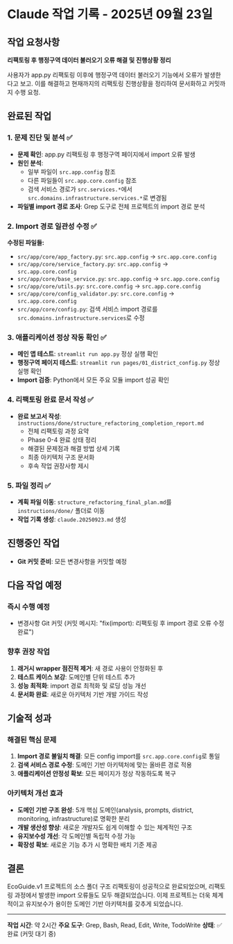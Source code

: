 # Claude 작업 기록 - 2025년 09월 23일

## 작업 요청사항
**리팩토링 후 행정구역 데이터 불러오기 오류 해결 및 진행상황 정리**

사용자가 app.py 리팩토링 이후에 행정구역 데이터 불러오기 기능에서 오류가 발생한다고 보고. 이를 해결하고 현재까지의 리팩토링 진행상황을 정리하여 문서화하고 커밋까지 수행 요청.

## 완료된 작업

### 1. 문제 진단 및 분석 ✅
- **문제 확인**: app.py 리팩토링 후 행정구역 페이지에서 import 오류 발생
- **원인 분석**:
  - 일부 파일이 `src.app.config` 참조
  - 다른 파일들이 `src.app.core.config` 참조
  - 검색 서비스 경로가 `src.services.*`에서 `src.domains.infrastructure.services.*`로 변경됨
- **파일별 import 경로 조사**: Grep 도구로 전체 프로젝트의 import 경로 분석

### 2. Import 경로 일관성 수정 ✅
**수정된 파일들:**
- `src/app/core/app_factory.py`: `src.app.config` → `src.app.core.config`
- `src/app/core/service_factory.py`: `src.app.config` → `src.app.core.config`
- `src/app/core/base_service.py`: `src.app.config` → `src.app.core.config`
- `src/app/core/utils.py`: `src.core.config` → `src.app.core.config`
- `src/app/core/config_validator.py`: `src.core.config` → `src.app.core.config`
- `src/app/core/config.py`: 검색 서비스 import 경로를 `src.domains.infrastructure.services`로 수정

### 3. 애플리케이션 정상 작동 확인 ✅
- **메인 앱 테스트**: `streamlit run app.py` 정상 실행 확인
- **행정구역 페이지 테스트**: `streamlit run pages/01_district_config.py` 정상 실행 확인
- **Import 검증**: Python에서 모든 주요 모듈 import 성공 확인

### 4. 리팩토링 완료 문서 작성 ✅
- **완료 보고서 작성**: `instructions/done/structure_refactoring_completion_report.md`
  - 전체 리팩토링 과정 요약
  - Phase 0-4 완료 상태 정리
  - 해결된 문제점과 해결 방법 상세 기록
  - 최종 아키텍처 구조 문서화
  - 후속 작업 권장사항 제시

### 5. 파일 정리 ✅
- **계획 파일 이동**: `structure_refactoring_final_plan.md`를 `instructions/done/` 폴더로 이동
- **작업 기록 생성**: `claude.20250923.md` 생성

## 진행중인 작업
- **Git 커밋 준비**: 모든 변경사항을 커밋할 예정

## 다음 작업 예정
### 즉시 수행 예정
- 변경사항 Git 커밋 (커밋 메시지: "fix(import): 리팩토링 후 import 경로 오류 수정 완료")

### 향후 권장 작업
1. **래거시 wrapper 점진적 제거**: 새 경로 사용이 안정화된 후
2. **테스트 케이스 보강**: 도메인별 단위 테스트 추가
3. **성능 최적화**: import 경로 최적화 및 로딩 성능 개선
4. **문서화 완료**: 새로운 아키텍처 기반 개발 가이드 작성

## 기술적 성과

### 해결된 핵심 문제
1. **Import 경로 불일치 해결**: 모든 config import를 `src.app.core.config`로 통일
2. **검색 서비스 경로 수정**: 도메인 기반 아키텍처에 맞는 올바른 경로 적용
3. **애플리케이션 안정성 확보**: 모든 페이지가 정상 작동하도록 복구

### 아키텍처 개선 효과
- **도메인 기반 구조 완성**: 5개 핵심 도메인(analysis, prompts, district, monitoring, infrastructure)로 명확한 분리
- **개발 생산성 향상**: 새로운 개발자도 쉽게 이해할 수 있는 체계적인 구조
- **유지보수성 개선**: 각 도메인별 독립적 수정 가능
- **확장성 확보**: 새로운 기능 추가 시 명확한 배치 기준 제공

## 결론
EcoGuide.v1 프로젝트의 소스 폴더 구조 리팩토링이 성공적으로 완료되었으며, 리팩토링 과정에서 발생한 import 오류들도 모두 해결되었습니다. 이제 프로젝트는 더욱 체계적이고 유지보수가 용이한 도메인 기반 아키텍처를 갖추게 되었습니다.

---
**작업 시간**: 약 2시간
**주요 도구**: Grep, Bash, Read, Edit, Write, TodoWrite
**상태**: ✅ 완료 (커밋 대기 중)